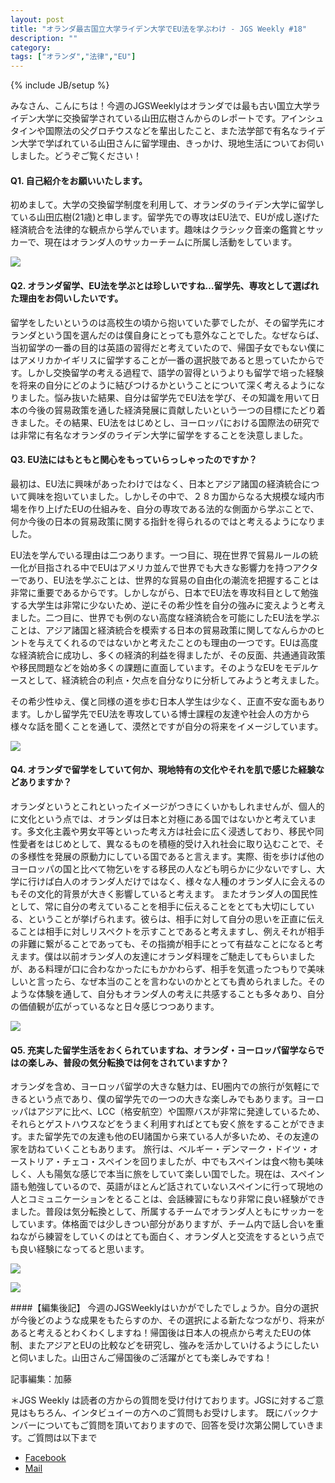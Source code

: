```yaml
---
layout: post
title: "オランダ最古国立大学ライデン大学でEU法を学ぶわけ - JGS Weekly #18"
description: ""
category: 
tags: ["オランダ","法律","EU"]
---
```

{% include JB/setup %}


みなさん、こんにちは！今週のJGSWeeklyはオランダでは最も古い国立大学ライデン大学に交換留学されている山田広樹さんからのレポートです。アインシュタインや国際法の父グロチウスなどを輩出したこと、また法学部で有名なライデン大学で学ばれている山田さんに留学理由、きっかけ、現地生活についてお伺いしました。どうぞご覧ください！

#### Q1. 自己紹介をお願いいたします。
初めまして。大学の交換留学制度を利用して、オランダのライデン大学に留学している山田広樹(21歳)と申します。留学先での専攻はEU法で、EUが成し遂げた経済統合を法律的な観点から学んでいます。趣味はクラシック音楽の鑑賞とサッカーで、現在はオランダ人のサッカーチームに所属し活動をしています。

![]({{site.url}}/assets/uploads/18/profile.jpg)

#### Q2. オランダ留学、EU法を学ぶとは珍しいですね…留学先、専攻として選ばれた理由をお伺いしたいです。
留学をしたいというのは高校生の頃から抱いていた夢でしたが、その留学先にオランダという国を選んだのは僕自身にとっても意外なことでした。なぜならば、当初留学の一番の目的は英語の習得だと考えていたので、帰国子女でもない僕にはアメリカかイギリスに留学することが一番の選択肢であると思っていたからです。しかし交換留学の考える過程で、語学の習得というよりも留学で培った経験を将来の自分にどのように結びつけるかということについて深く考えるようになりました。悩み抜いた結果、自分は留学先でEU法を学び、その知識を用いて日本の今後の貿易政策を通した経済発展に貢献したいという一つの目標にたどり着きました。その結果、EU法をはじめとし、ヨーロッパにおける国際法の研究では非常に有名なオランダのライデン大学に留学をすることを決意しました。

#### Q3. EU法にはもともと関心をもっていらっしゃったのですか？
最初は、EU法に興味があったわけではなく、日本とアジア諸国の経済統合について興味を抱いていました。しかしその中で、２８カ国からなる大規模な域内市場を作り上げたEUの仕組みを、自分の専攻である法的な側面から学ぶことで、何か今後の日本の貿易政策に関する指針を得られるのではと考えるようになりました。

EU法を学んでいる理由は二つあります。一つ目に、現在世界で貿易ルールの統一化が目指される中でEUはアメリカ並んで世界でも大きな影響力を持つアクターであり、EU法を学ぶことは、世界的な貿易の自由化の潮流を把握することは非常に重要であるからです。しかしながら、日本でEU法を専攻科目として勉強する大学生は非常に少ないため、逆にその希少性を自分の強みに変えようと考えました。二つ目に、世界でも例のない高度な経済統合を可能にしたEU法を学ぶことは、アジア諸国と経済統合を模索する日本の貿易政策に関してなんらかのヒントを与えてくれるのではないかと考えたことのも理由の一つです。EUは高度な経済統合に成功し、多くの経済的利益を得ましたが、その反面、共通通貨政策や移民問題などを始め多くの課題に直面しています。そのようなEUをモデルケースとして、経済統合の利点・欠点を自分なりに分析してみようと考えました。

その希少性ゆえ、僕と同様の道を歩む日本人学生は少なく、正直不安な面もあります。しかし留学先でEU法を専攻している博士課程の友達や社会人の方から様々な話を聞くことを通して、漠然とですが自分の将来をイメージしています。

![]({{site.url}}/assets/uploads/18/city.jpg)



#### Q4. オランダで留学をしていて何か、現地特有の文化やそれを肌で感じた経験などありますか？
オランダというとこれといったイメージがつきにくいかもしれませんが、個人的に文化という点では、オランダは日本と対極にある国ではないかと考えています。多文化主義や男女平等といった考え方は社会に広く浸透しており、移民や同性愛者をはじめとして、異なるものを積極的受け入れ社会に取り込むことで、その多様性を発展の原動力にしている国であると言えます。実際、街を歩けば他のヨーロッパの国と比べて物乞いをする移民の人なども明らかに少ないですし、大学に行けば白人のオランダ人だけではなく、様々な人種のオランダ人に会えるのもその文化的背景が大きく影響していると考えます。
またオランダ人の国民性として、常に自分の考えていることを相手に伝えることをとても大切にしている、ということが挙げられます。彼らは、相手に対して自分の思いを正直に伝えることは相手に対しリスペクトを示すことであると考えますし、例えそれが相手の非難に繋がることであっても、その指摘が相手にとって有益なことになると考えます。僕は以前オランダ人の友達にオランダ料理をご馳走してもらいましたが、ある料理が口に合わなかったにもかかわらず、相手を気遣ったつもりで美味しいと言ったら、なぜ本当のことを言わないのかととても責められました。そのような体験を通して、自分もオランダ人の考えに共感することも多々あり、自分の価値観が広がっているなと日々感じつつあります。

![]({{site.url}}/assets/uploads/18/friends.jpg)

#### Q5. 充実した留学生活をおくられていますね、オランダ・ヨーロッパ留学ならではの楽しみ、普段の気分転換では何をされていますか？
オランダを含め、ヨーロッパ留学の大きな魅力は、EU圏内での旅行が気軽にできるという点であり、僕の留学先での一つの大きな楽しみでもあります。ヨーロッパはアジアに比べ、LCC（格安航空）や国際バスが非常に発達しているため、それらとゲストハウスなどをうまく利用すればとても安く旅をすることができます。また留学先での友達も他のEU諸国から来ている人が多いため、その友達の家を訪ねていくこともあります。 旅行は、ベルギー・デンマーク・ドイツ・オーストリア・チェコ・スペインを回りましたが、中でもスペインは食べ物も美味しく、人も陽気な感じで本当に旅をしていて楽しい国でした。現在は、スペイン語も勉強しているので、英語がほとんど話されていないスペインに行って現地の人とコミュニケーションをとることは、会話練習にもなり非常に良い経験ができました。普段は気分転換として、所属するチームでオランダ人ともにサッカーをしています。体格面では少しきつい部分がありますが、チーム内で話し合いを重ねながら練習をしていくのはとても面白く、オランダ人と交流をするという点でも良い経験になってると思います。

![]({{site.url}}/assets/uploads/18/pose.jpg)

![]({{site.url}}/assets/uploads/18/football.jpg)

####【編集後記】
今週のJGSWeeklyはいかがでしたでしょうか。自分の選択が今後どのような成果をもたらすのか、その選択による新たなつながり、将来があると考えるとわくわくしますね！帰国後は日本人の視点から考えたEUの体制、またアジアとEUの比較などを研究し、強みを活かしていけるようにしたいと伺いました。山田さんご帰国後のご活躍がとても楽しみですね！

記事編集：加藤

＊JGS Weekly は読者の方からの質問を受け付けております。JGSに対するご意見はもちろん、インタビュイーの方へのご質問もお受けします。 既にバックナンバーについてもご質問を頂いておりますので、回答を受け次第公開していきます。ご質問は以下まで

- [Facebook](https://www.facebook.com/Japanese.Global.Scholars)
- [Mail](mailto:japanelitescholars@gmail.com)

